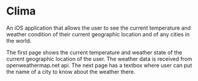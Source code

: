 # Clima
An iOS application that allows the user to see the current temperature and weather condition of their current geographic location and of any cities in the world.

The first page shows the current temperature and weather state of the current geographic location of the user. The weather data is received from openweathermap.net api.
The next page has a textbox where user can put the name of a city to know about the weather there.
